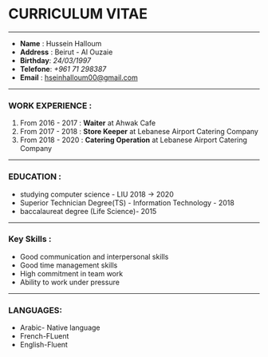 # CURRICULUM VITAE
 
---
* **Name**    : Hussein Halloum  
* **Address** : Beirut - Al Ouzaie  
* **Birthday**: *24/03/1997*  
* **Telefone**: *+961 71 298387*   
* **Email**   : hseinhalloum00@gmail.com
---
###     **WORK EXPERIENCE** :
1. From 2016 - 2017 : **Waiter** at Ahwak Cafe
1. From 2017 - 2018 : **Store Keeper** at Lebanese Airport Catering Company 
1. From 2018 - 2020 : **Catering Operation** at Lebanese Airport Catering Company

---
### **EDUCATION** :
* studying computer science - LIU 2018    -> 2020
* Superior Technician Degree(TS) - Information Technology - 2018
* baccalaureat degree (Life Science)- 2015
---

### **Key Skills** :

 * Good communication and interpersonal skills
 * Good time management skills
 * High commitment in team work
 * Ability to work under pressure
  --- 
  ### **LANGUAGES**:

  * Arabic- Native language 
  * French-FLuent
  * English-Fluent

